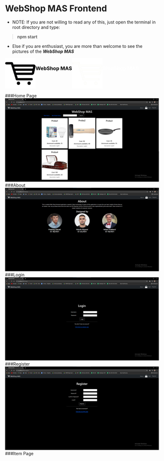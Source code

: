 # WebShop MAS Frontend

- NOTE: If you are not willing to read any of this, just open the terminal in root directory and type: 
> **npm start** 
 
 - Else if you are enthusiast, you are more than welcome to see the pictures of the  ***WebShop MAS***
 <nav style="display:flex">
 	<img src="https://raw.githubusercontent.com/mas-projekti/SEP_Projekat/WebShopFrontend/WebShop/WebShop.Frontend/Frontend/public/cart_logo.jpg" width="100">
	<h3 style="color:black">
		WebShop MAS
	</h3>
	<img src="https://raw.githubusercontent.com/mas-projekti/SEP_Projekat/WebShopFrontend/WebShop/WebShop.Frontend/Frontend/public/cart_logo_inv.jpg" width="100">
	<h3 style="color:white">
		WebShop MAS
	</h3>
 </nav>
 
###Home Page
<img src="https://raw.githubusercontent.com/mas-projekti/SEP_Projekat/WebShopFrontend/WebShop/WebShop.Frontend/Frontend/pics/homePage.png">
###About
 <img src="https://raw.githubusercontent.com/mas-projekti/SEP_Projekat/WebShopFrontend/WebShop/WebShop.Frontend/Frontend/pics/about.png">
###Login
<img src="https://raw.githubusercontent.com/mas-projekti/SEP_Projekat/WebShopFrontend/WebShop/WebShop.Frontend/Frontend/pics/login.png">
###Register
<img src="https://raw.githubusercontent.com/mas-projekti/SEP_Projekat/WebShopFrontend/WebShop/WebShop.Frontend/Frontend/pics/register.png">
###Item Page
